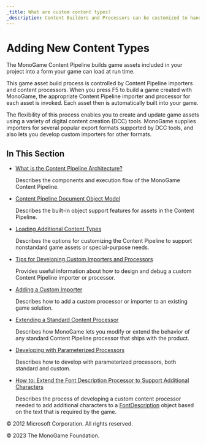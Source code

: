 ```yaml
---
_title: What are custom content types?
_description: Content Builders and Processors can be customized to handle almost any content type.
---
```


# Adding New Content Types

The MonoGame Content Pipeline builds game assets included in your project into a form your game can load at run time.

This game asset build process is controlled by Content Pipeline importers and content processors. When you press F5 to build a game created with MonoGame, the appropriate Content Pipeline importer and processor for each asset is invoked. Each asset then is automatically built into your game.

The flexibility of this process enables you to create and update game assets using a variety of digital content creation (DCC) tools. MonoGame supplies importers for several popular export formats supported by DCC tools, and also lets you develop custom importers for other formats.

## In This Section

- [What is the Content Pipeline Architecture?](CP_Architecture.md)

    Describes the components and execution flow of the MonoGame Content Pipeline.

- [Content Pipeline Document Object Model](CP_DOM.md)

    Describes the built-in object support features for assets in the Content Pipeline.

- [Loading Additional Content Types](CP_Customizing.md)

    Describes the options for customizing the Content Pipeline to support nonstandard game assets or special-purpose needs.

- [Tips for Developing Custom Importers and Processors](CP_Tips_For_Developing.md)

    Provides useful information about how to design and debug a custom Content Pipeline importer or processor.

- [Adding a Custom Importer](CP_AddCustomProcImp.md)

    Describes how to add a custom processor or importer to an existing game solution.

- [Extending a Standard Content Processor](../../howto/Content_Pipeline/HowTo_Extend_Processor.md)

    Describes how MonoGame lets you modify or extend the behavior of any standard Content Pipeline processor that ships with the product.

- [Developing with Parameterized Processors](CP_CustomParamProcs.md)

    Describes how to develop with parameterized processors, both standard and custom.

- [How to: Extend the Font Description Processor to Support Additional Characters](../../howto/Content_Pipeline/HowTo_ExtendFontProcessor.md)

    Describes the process of developing a custom content processor needed to add additional characters to a [FontDescription](xref:Microsoft.Xna.Framework.Content.Pipeline.Graphics.FontDescription) object based on the text that is required by the game.

© 2012 Microsoft Corporation. All rights reserved.

© 2023 The MonoGame Foundation.
